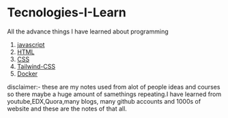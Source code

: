 # Tecnologies-I-Learn
All the advance things I have learned about programming 
01. [javascript](./01-Javascript/)
02. [HTML](./02-HTML/)
03. [CSS](./03-CSS/)
04. [Tailwind-CSS](./04-Tailwind_CSS/)
05. [Docker](./05-Docker)


disclaimer:- these are my notes used from alot of people ideas and courses so there maybe a huge amount of samethings repeating.I have learned from youtube,EDX,Quora,many blogs, many github accounts and 1000s of website and these are the notes of that all.
